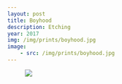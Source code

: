 ```yaml
---
layout: post
title: Boyhood
description: Etching
year: 2017
img: /img/prints/boyhood.jpg
image:
    - src: /img/prints/boyhood.jpg
---
```




<figure>
  <img
    class="post-image" src="{{ page.image[0].src }}">
</figure>

